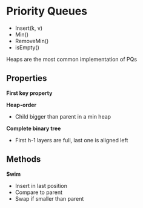 # Priority Queues

* Insert(k, v)
* Min()
* RemoveMin()
* isEmpty()

Heaps are the most common implementation of PQs

## Properties

**First key property**

**Heap-order**

* Child bigger than parent in a min heap

**Complete binary tree**

* First h-1 layers are full, last one is aligned left

## Methods

**Swim**

* Insert in last position
* Compare to parent
* Swap if smaller than parent

